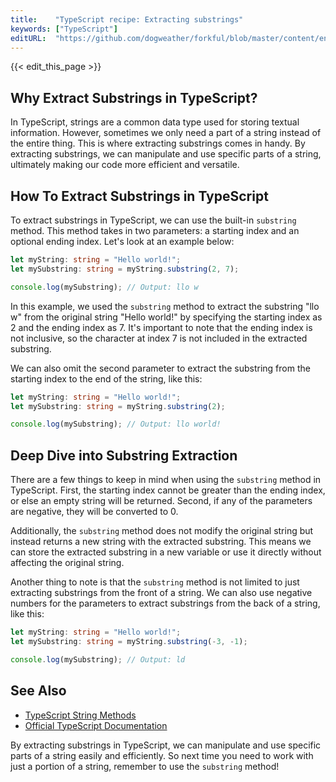 ```yaml
---
title:    "TypeScript recipe: Extracting substrings"
keywords: ["TypeScript"]
editURL:  "https://github.com/dogweather/forkful/blob/master/content/en/typescript/extracting-substrings.md"
---
```


{{< edit_this_page >}}

## Why Extract Substrings in TypeScript?

In TypeScript, strings are a common data type used for storing textual information. However, sometimes we only need a part of a string instead of the entire thing. This is where extracting substrings comes in handy. By extracting substrings, we can manipulate and use specific parts of a string, ultimately making our code more efficient and versatile.

## How To Extract Substrings in TypeScript

To extract substrings in TypeScript, we can use the built-in `substring` method. This method takes in two parameters: a starting index and an optional ending index. Let's look at an example below:

```TypeScript
let myString: string = "Hello world!";
let mySubstring: string = myString.substring(2, 7);

console.log(mySubstring); // Output: llo w
```

In this example, we used the `substring` method to extract the substring "llo w" from the original string "Hello world!" by specifying the starting index as 2 and the ending index as 7. It's important to note that the ending index is not inclusive, so the character at index 7 is not included in the extracted substring.

We can also omit the second parameter to extract the substring from the starting index to the end of the string, like this:

```TypeScript
let myString: string = "Hello world!";
let mySubstring: string = myString.substring(2);

console.log(mySubstring); // Output: llo world!
```

## Deep Dive into Substring Extraction

There are a few things to keep in mind when using the `substring` method in TypeScript. First, the starting index cannot be greater than the ending index, or else an empty string will be returned. Second, if any of the parameters are negative, they will be converted to 0.

Additionally, the `substring` method does not modify the original string but instead returns a new string with the extracted substring. This means we can store the extracted substring in a new variable or use it directly without affecting the original string.

Another thing to note is that the `substring` method is not limited to just extracting substrings from the front of a string. We can also use negative numbers for the parameters to extract substrings from the back of a string, like this:

```TypeScript
let myString: string = "Hello world!";
let mySubstring: string = myString.substring(-3, -1);

console.log(mySubstring); // Output: ld
```

## See Also
- [TypeScript String Methods](https://www.w3schools.com/js/js_string_methods.asp)
- [Official TypeScript Documentation](https://www.typescriptlang.org/docs/handbook/2/classes.html#substring)

By extracting substrings in TypeScript, we can manipulate and use specific parts of a string easily and efficiently. So next time you need to work with just a portion of a string, remember to use the `substring` method!